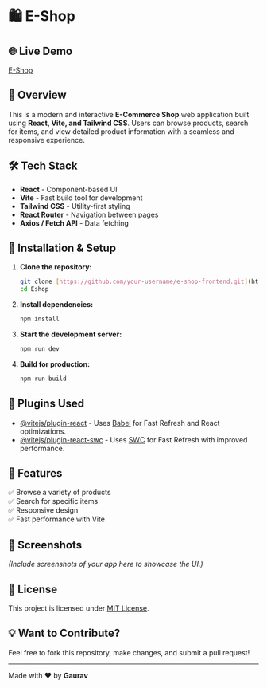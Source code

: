 # 🛍️ E-Shop 

## 🌐 Live Demo
[E-Shop](https://e-shopf.netlify.app/)

## 🚀 Overview
This is a modern and interactive **E-Commerce Shop** web application built using **React, Vite, and Tailwind CSS**. Users can browse products, search for items, and view detailed product information with a seamless and responsive experience.

## 🛠 Tech Stack
- **React** - Component-based UI
- **Vite** - Fast build tool for development
- **Tailwind CSS** - Utility-first styling
- **React Router** - Navigation between pages
- **Axios / Fetch API** - Data fetching

## 🔧 Installation & Setup
1. **Clone the repository:**
   ```sh
   git clone [https://github.com/your-username/e-shop-frontend.git](https://github.com/GAURAV07C/Eshop.git)
   cd Eshop
   ```
2. **Install dependencies:**
   ```sh
   npm install
   ```
3. **Start the development server:**
   ```sh
   npm run dev
   ```
4. **Build for production:**
   ```sh
   npm run build
   ```

## 🔗 Plugins Used
- [@vitejs/plugin-react](https://github.com/vitejs/vite-plugin-react) - Uses [Babel](https://babeljs.io/) for Fast Refresh and React optimizations.
- [@vitejs/plugin-react-swc](https://github.com/vitejs/vite-plugin-react-swc) - Uses [SWC](https://swc.rs/) for Fast Refresh with improved performance.

## 🎯 Features
✅ Browse a variety of products  
✅ Search for specific items  
✅ Responsive design  
✅ Fast performance with Vite  

## 📸 Screenshots
_(Include screenshots of your app here to showcase the UI.)_

## 📜 License
This project is licensed under [MIT License](LICENSE).

## 💡 Want to Contribute?
Feel free to fork this repository, make changes, and submit a pull request!

---

Made with ❤️ by **Gaurav**
